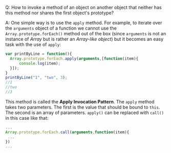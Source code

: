 Q: How to invoke a method of an object on another object that neither has this method nor shares the first object's prototype?

A: One simple way is to use the `apply` method. 
For example, to iterate over the `arguments` object of a function we cannot use the `Array.prototype.forEach()` method out of the box (since `arguments` is not an instance of _Array_ but is rather an _Array-like object_) but it becomes an easy task with the use of `apply`:
```javascript
var printByLine = function(){
  Array.prototype.forEach.apply(arguments,[function(item){
      console.log(item);
  }]);
}
printByLine("1", "two", 3); 
//1
//two
//3
```
This method is called the **Apply Invocation Pattern**. The `apply` method takes two parameters. The first is the value that should be bound to `this`. The second is an array of parameters.
`apply()` can be replaced with `call()` in this case like that:
```javascript
...
Array.prototype.forEach.call(arguments,function(item){
 ...
})
...
```
